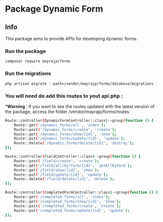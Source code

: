 # Package Dynamic Form

## Info

This package aims to provide APIs for developing dynamic forms.

### Run the package

`composer require mayrajp/forms`

### Run the migrations 

`php artisan migrate --path=/vendor/mayrajp/forms/database/migrations`

### You will need do add this routes to yout api.php :

***Warning** : If you want to see the routes updated with the latest version of the package, access the folder /vendor/mayrajp/forms/routes

```sh
Route::controller(DynamicFormController::class)->group(function () {
    Route::get('/dynamic_forms/all', 'index');
    Route::post('/dynamic_forms/create', 'create');
    Route::get('/dynamic_forms/show/{id}', 'show');
    Route::put('/dynamic_forms/update/{id}', 'update');
    Route::delete('/dynamic_forms/delete/{id}', 'destroy');
});

Route::controller(FieldController::class)->group(function () {
    Route::post('/field/create', 'create');
    Route::get('/field/all/by/form/{id}', 'getAllByForm');
    Route::get('/field/show/{id}', 'show');
    Route::put('/field/update/{id}', 'update');
    Route::delete('/field/delete/{id}', 'delete');
});

Route::controller(CompletedFormController::class)->group(function () {
    Route::get('/completed_forms/all', 'index');
    Route::get('/completed_forms/show/{id}', 'show');
    Route::post('/completed_forms/create', 'create');
    Route::put('/completed_forms/update/{id}', 'update');   
});
```








